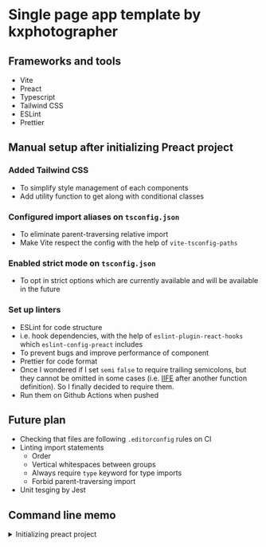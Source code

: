 # Single page app template by kxphotographer

## Frameworks and tools

- Vite
- Preact
- Typescript
- Tailwind CSS
- ESLint
- Prettier

## Manual setup after initializing Preact project

### Added Tailwind CSS
- To simplify style management of each components
- Add utility function to get along with conditional classes

### Configured import aliases on `tsconfig.json`
- To eliminate parent-traversing relative import
- Make Vite respect the config with the help of `vite-tsconfig-paths`

### Enabled strict mode on `tsconfig.json`
- To opt in strict options which are currently available and will be available in the future

### Set up linters
- ESLint for code structure
- i.e. hook dependencies, with the help of `eslint-plugin-react-hooks` which `eslint-config-preact` includes
- To prevent bugs and improve performance of component
- Prettier for code format
- Once I wondered if I set `semi` `false` to require trailing semicolons, but they cannot be omitted in some cases (i.e. [IIFE](https://developer.mozilla.org/en-US/docs/Glossary/IIFE) after another function definition). So I finally decided to require them.
- Run them on Github Actions when pushed

## Future plan

- Checking that files are following `.editorconfig` rules on CI
- Linting import statements
  - Order
  - Vertical whitespaces between groups
  - Always require `type` keyword for type imports
  - Forbid parent-traversing import
- Unit tesging by Jest

## Command line memo

<details>

<summary>Initializing preact project</summary>

```
$ yarn create preact
yarn create v1.22.19
[1/4] 🔍  Resolving packages...
[2/4] 🚚  Fetching packages...
[3/4] 🔗  Linking dependencies...
[4/4] 🔨  Building fresh packages...
success Installed "create-preact@0.2.1" with binaries:
      - create-preact
[#####################################################################] 239/239
┌  Preact - Fast 3kB alternative to React with the same modern API
│
◇  Project directory:
│  preact-template
│
◇  Project Type:
│  Single Page Application (only client-side)
│
◇  Project language:
│  TypeScript
│
◇  Use router?
│  Yes
│
◇  Use ESLint?
│  Yes
│
◇  Set up project directory
│
◇  Installed project dependencies
│
◇  Getting Started ──────╮
│                        │
│  $ cd preact-template  │
│  $ yarn dev            │
│                        │
├────────────────────────╯
│
└  You're all set!

✨  Done in 40.15s.

```

</details>
